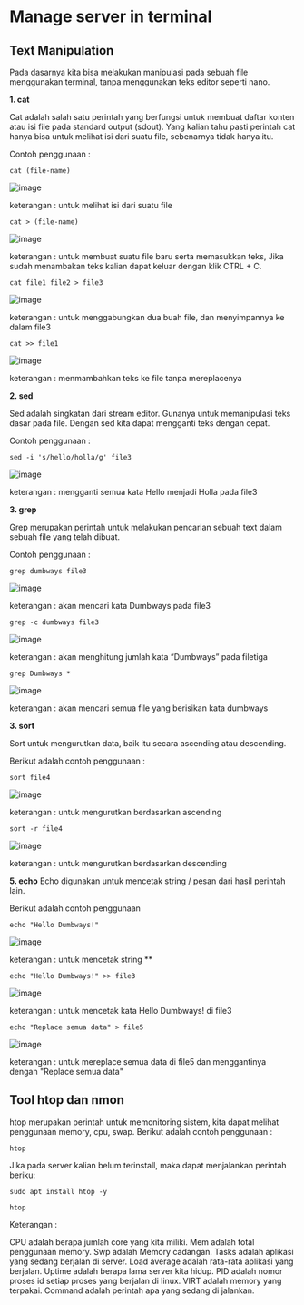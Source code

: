 # Manage server in terminal
## Text Manipulation
Pada dasarnya kita bisa melakukan manipulasi pada sebuah file menggunakan terminal, tanpa menggunakan teks editor seperti nano.

**1. cat**

Cat adalah salah satu perintah yang berfungsi untuk membuat daftar konten atau isi file pada standard output (sdout). Yang kalian tahu pasti perintah cat hanya bisa untuk melihat isi dari suatu file, sebenarnya tidak hanya itu.

Contoh penggunaan :
```
cat (file-name)
```
![image](https://github.com/irwanpanai/devops18-dumbways-irwanpanai/assets/89429810/5ae3c2cc-a329-4a73-9cb6-39739954f9bc)

keterangan : untuk melihat isi dari suatu file

```
cat > (file-name)
```

![image](https://github.com/irwanpanai/devops18-dumbways-irwanpanai/assets/89429810/5a524ae4-cafe-4e95-8b88-f5bbdfb47218)

keterangan : untuk membuat suatu file baru serta memasukkan teks, Jika sudah menambakan teks kalian dapat keluar dengan klik CTRL + C.

```
cat file1 file2 > file3
```

![image](https://github.com/irwanpanai/devops18-dumbways-irwanpanai/assets/89429810/4d003035-d99f-4ed4-8727-c13367bed271)

keterangan : untuk menggabungkan dua buah file, dan menyimpannya ke dalam file3

```
cat >> file1
```

![image](https://github.com/irwanpanai/devops18-dumbways-irwanpanai/assets/89429810/ff7e8753-6d5d-433e-9e3c-f009f394b20e)

keterangan : menmambahkan teks ke file tanpa mereplacenya

**2. sed**

Sed adalah singkatan dari stream editor. Gunanya untuk memanipulasi teks dasar pada file. Dengan sed kita dapat mengganti teks dengan cepat.

Contoh penggunaan :

```
sed -i 's/hello/holla/g' file3
```

![image](https://github.com/irwanpanai/devops18-dumbways-irwanpanai/assets/89429810/65853ea2-f978-4823-9bc8-51e0645b70e0)

keterangan : mengganti semua kata Hello menjadi Holla pada file3

**3. grep**

Grep merupakan perintah untuk melakukan pencarian sebuah text dalam sebuah file yang telah dibuat.

Contoh penggunaan :

```
grep dumbways file3
```

![image](https://github.com/irwanpanai/devops18-dumbways-irwanpanai/assets/89429810/d648c410-9fa2-4577-88ea-fb8117352842)

keterangan : akan mencari kata Dumbways pada file3

```
grep -c dumbways file3
```

![image](https://github.com/irwanpanai/devops18-dumbways-irwanpanai/assets/89429810/6d1aa7da-bf64-4920-b473-9333cd576be4)

keterangan : akan menghitung jumlah kata “Dumbways” pada filetiga

```
grep Dumbways *
```

![image](https://github.com/irwanpanai/devops18-dumbways-irwanpanai/assets/89429810/7eaf89d6-507f-4cda-9b79-f8d3ffc08683)

keterangan : akan mencari semua file yang berisikan kata dumbways

**3. sort**

Sort untuk mengurutkan data, baik itu secara ascending atau descending.

Berikut adalah contoh penggunaan :

```
sort file4
```

![image](https://github.com/irwanpanai/devops18-dumbways-irwanpanai/assets/89429810/67a9a7ca-81a3-46c3-a08e-0041402ed166)

keterangan : untuk mengurutkan berdasarkan ascending

```
sort -r file4
```

![image](https://github.com/irwanpanai/devops18-dumbways-irwanpanai/assets/89429810/936c5d7a-75f1-41cf-bd33-1c6904aceb46)

keterangan : untuk mengurutkan berdasarkan descending

**5. echo**
Echo digunakan untuk mencetak string / pesan dari hasil perintah lain.

Berikut adalah contoh penggunaan

```
echo "Hello Dumbways!"
```

![image](https://github.com/irwanpanai/devops18-dumbways-irwanpanai/assets/89429810/0eeaa73d-3c54-4f85-be31-d70bd6c461ef)

keterangan : untuk mencetak string **

```
echo "Hello Dumbways!" >> file3
```

![image](https://github.com/irwanpanai/devops18-dumbways-irwanpanai/assets/89429810/860031c6-509f-4202-9617-3729f0431e43)

keterangan : untuk mencetak kata Hello Dumbways! di file3

```
echo "Replace semua data" > file5
```

![image](https://github.com/irwanpanai/devops18-dumbways-irwanpanai/assets/89429810/2475e9c1-b223-479b-ae3c-82e10a597080)

keterangan : untuk mereplace semua data di file5 dan menggantinya dengan "Replace semua data"

## Tool htop dan nmon

htop merupakan perintah untuk memonitoring sistem, kita dapat melihat penggunaan memory, cpu, swap. Berikut adalah contoh penggunaan :

```
htop
```
Jika pada server kalian belum terinstall, maka dapat menjalankan perintah beriku:
```
sudo apt install htop -y
```
```
htop
```

Keterangan :

CPU adalah berapa jumlah core yang kita miliki.
Mem adalah total penggunaan memory.
Swp adalah Memory cadangan.
Tasks adalah aplikasi yang sedang berjalan di server.
Load average adalah rata-rata aplikasi yang berjalan.
Uptime adalah berapa lama server kita hidup.
PID adalah nomor proses id setiap proses yang berjalan di linux.
VIRT adalah memory yang terpakai.
Command adalah perintah apa yang sedang di jalankan.

